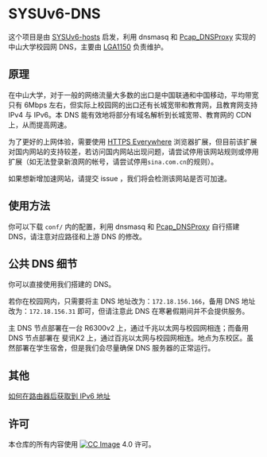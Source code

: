 # SYSUv6-DNS

这个项目是由 [SYSUv6-hosts](https://github.com/LGA1150/SYSUv6-hosts) 启发，利用 dnsmasq 和 [Pcap_DNSProxy](https://github.com/chengr28/Pcap_DNSProxy) 实现的中山大学校园网 DNS，主要由 [LGA1150](https://github.com/LGA1150) 负责维护。

## 原理

在中山大学，对于一般的网络流量大多数的出口是中国联通和中国移动，平均带宽只有 6Mbps 左右，但实际上校园网的出口还有长城宽带和教育网，且教育网支持 IPv4 与 IPv6。本 DNS 能有效地将部分有域名解析到长城宽带、教育网的 CDN 上，从而提高网速。

为了更好的上网体验，需要使用 [HTTPS Everywhere](https://www.eff.org/https-everywhere) 浏览器扩展，但目前该扩展对国内网站的支持较差，若访问国内网站出现问题，请尝试停用该网站规则或停用扩展（如无法登录新浪网的帐号，请尝试停用`sina.com.cn`的规则）。

如果想新增加速网站，请提交 issue ，我们将会检测该网站是否可加速。

## 使用方法

你可以下载 `conf/` 内的配置，利用 dnsmasq 和 [Pcap_DNSProxy](https://github.com/chengr28/Pcap_DNSProxy) 自行搭建 DNS，请注意对应路径和上游 DNS 的修改。

## 公共 DNS 细节

你可以直接使用我们搭建的 DNS。

若你在校园网内，只需要将主 DNS 地址改为：`172.18.156.166`，备用 DNS 地址改为：`172.18.156.31` 即可，但请注意此 DNS 在寒暑假期间并不会提供服务。

主 DNS 节点部署在一台 R6300v2 上，通过千兆以太网与校园网相连；而备用 DNS 节点部署在 斐讯K2 上，通过百兆以太网与校园网相连。地点为东校区。虽然部署在学生宿舍，但是我们会尽量确保 DNS 服务器的正常运行。

## 其他
[如何在路由器后获取到 IPv6 地址](https://github.com/bazingaterry/SYSUv6-DNS/wiki/%E5%A6%82%E4%BD%95%E5%9C%A8%E8%B7%AF%E7%94%B1%E5%99%A8%E5%90%8E%E8%8E%B7%E5%8F%96-IPv6-%E5%9C%B0%E5%9D%80)

## 许可

本仓库的所有内容使用 [![CC Image]][CC BY-NC-SA 4.0] 4.0 许可。



[CC Image]: https://licensebuttons.net/l/by-nc-sa/4.0/80x15.png
[CC BY-NC-SA 4.0]: https://creativecommons.org/licenses/by-nc-sa/4.0/
